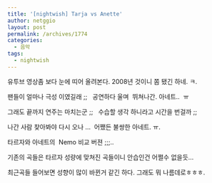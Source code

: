 ```yaml
---
title: '[nightwish] Tarja vs Anette'
author: netggio
layout: post
permalink: /archives/1774
categories:
  - 음악
tags:
  - nightwish
---
```

  
  
유투브 영상좀 보다 눈에 띠어 올려본다. 2008년 것이니 쫌 됐긴 하네. ㅋ.  
  
팬들이 얼마나 극성 이였길래 ;; &nbsp; 공연하다 울며 &nbsp;뛰쳐나간. 아네트.. &nbsp;ㅠ   
  
그래도 끝까지 연주는 마치는군 ;; &nbsp; 수습할 생각 하니라고 시간을 번걸까 ;;  
  
나간 사람 찾아봐야 다시 오나 &#8230;&nbsp; 어쨌든 불쌍한 아네트. ㅠ.  
  
타르자와 아네트의&nbsp; Nemo 비교 버젼 ;;;..&nbsp;   
  
기존의 곡들은 타르자 성량에 맞쳐진 곡들이니 안습인건 어쩔수 없을듯&#8230;  
  
최근곡들 들어보면 성향이 많이 바뀐거 같긴 하다. 그래도 뭐 나름데로ㅎㅎㅎ.&nbsp;